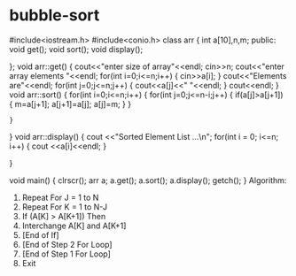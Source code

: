 # bubble-sort
#include<iostream.h>
#include<conio.h>
class arr
{
	int a[10],n,m;
	public:
	void get();
	void sort();
	void display();
	
};
void arr::get()
{
	cout<<"enter size of array"<<endl;
	cin>>n;
	cout<<"enter array elements "<<endl;
	for(int i=0;i<=n;i++)
	{
		cin>>a[i];
	}
	cout<<"Elements are"<<endl;
	for(int j=0;j<=n;j++)
	{
		cout<<a[j]<<"  "<<endl;
	}
	cout<<endl;
}
void arr::sort()
{
	for(int i=0;i<=n;i++)
	{
		for(int j=0;j<=n-i;j++)
		{
			if(a[j]>a[j+1])
			{
				m=a[j+1];
				a[j+1]=a[j];
				a[j]=m;
			}
		}
	
	}
}
void arr::display()
{
	cout <<"Sorted Element List ...\n";
for(int i = 0; i<=n; i++) 
{
   cout <<a[i]<<endl;
}

}


void main()
{
	clrscr();
	arr a;
	a.get();
	a.sort();
	a.display();
	getch();
}
Algorithm:
1.	Repeat For J = 1 to N
2.	Repeat For K = 1 to N-J
3.	If (A[K] > A[K+1]) Then
4.	Interchange A[K] and A[K+1]
5.	[End of If]
6.	[End of Step 2 For Loop]
7.	[End of Step 1 For Loop]
8.	Exit

